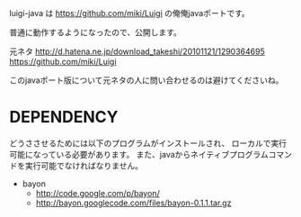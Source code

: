 luigi-java は https://github.com/miki/Luigi の俺俺javaポートです。

普通に動作するようになったので、公開します。

元ネタ
http://d.hatena.ne.jp/download_takeshi/20101121/1290364695
https://github.com/miki/Luigi

このjavaポート版について元ネタの人に問い合わせるのは避けてくださいね。

# DEPENDENCY

どうささせるためには以下のプログラムがインストールされ、
ローカルで実行可能になっている必要があります。
また、javaからネイティブプログラムコマンドを実行可能でなければなりません。

* bayon
    * http://code.google.com/p/bayon/
    * http://bayon.googlecode.com/files/bayon-0.1.1.tar.gz
